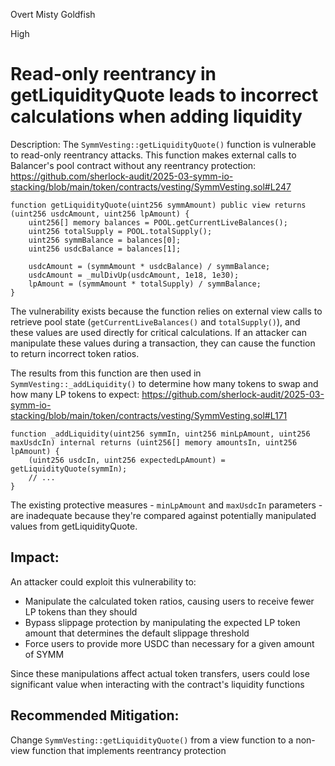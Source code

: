 Overt Misty Goldfish

High

# Read-only reentrancy in getLiquidityQuote leads to incorrect calculations when adding liquidity

Description:
The `SymmVesting::getLiquidityQuote()` function is vulnerable to read-only reentrancy attacks. This function makes external calls to Balancer's pool contract without any reentrancy protection:
https://github.com/sherlock-audit/2025-03-symm-io-stacking/blob/main/token/contracts/vesting/SymmVesting.sol#L247
```solidity
function getLiquidityQuote(uint256 symmAmount) public view returns (uint256 usdcAmount, uint256 lpAmount) {
    uint256[] memory balances = POOL.getCurrentLiveBalances();
    uint256 totalSupply = POOL.totalSupply();
    uint256 symmBalance = balances[0];
    uint256 usdcBalance = balances[1];

    usdcAmount = (symmAmount * usdcBalance) / symmBalance;
    usdcAmount = _mulDivUp(usdcAmount, 1e18, 1e30);
    lpAmount = (symmAmount * totalSupply) / symmBalance;
}
```
The vulnerability exists because the function relies on external view calls to retrieve pool state (`getCurrentLiveBalances()` and `totalSupply()`), and these values are used directly for critical calculations. If an attacker can manipulate these values during a transaction, they can cause the function to return incorrect token ratios.

The results from this function are then used in `SymmVesting::_addLiquidity()` to determine how many tokens to swap and how many LP tokens to expect:
https://github.com/sherlock-audit/2025-03-symm-io-stacking/blob/main/token/contracts/vesting/SymmVesting.sol#L171
```solidity
function _addLiquidity(uint256 symmIn, uint256 minLpAmount, uint256 maxUsdcIn) internal returns (uint256[] memory amountsIn, uint256 lpAmount) {
    (uint256 usdcIn, uint256 expectedLpAmount) = getLiquidityQuote(symmIn);
    // ...
}
```
The existing protective measures - `minLpAmount` and `maxUsdcIn` parameters - are inadequate because they're compared against potentially manipulated values from getLiquidityQuote.

## Impact:
An attacker could exploit this vulnerability to:
- Manipulate the calculated token ratios, causing users to receive fewer LP tokens than they should
- Bypass slippage protection by manipulating the expected LP token amount that determines the default slippage threshold
- Force users to provide more USDC than necessary for a given amount of SYMM

Since these manipulations affect actual token transfers, users could lose significant value when interacting with the contract's liquidity functions

## Recommended Mitigation:
Change `SymmVesting::getLiquidityQuote()`  from a view function to a non-view function that implements reentrancy protection